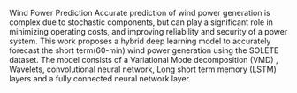 Wind Power Prediction
Accurate prediction of wind power generation is complex due to stochastic components, but can play a significant role in minimizing operating costs, and improving reliability and security of a power system. This work proposes a hybrid deep learning model to accurately forecast the short term(60-min) wind power generation using the SOLETE dataset. The model consists of a Variational Mode decomposition (VMD) , Wavelets, convolutional neural network, Long short term memory (LSTM) layers and a fully connected neural network layer.
